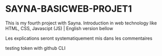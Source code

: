 # SAYNA-BASICWEB-PROJET1

This is my fourth project with Sayna. Introduction in web technology like HTML, CSS, Javascipt (JS) | English version bellow

Les explications seront systematiquement mis dans les commentaires

testing token with github CLI
